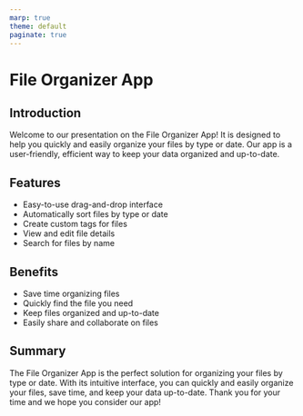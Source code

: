 ```yaml
---
marp: true
theme: default
paginate: true
---
```

# File Organizer App

## Introduction

Welcome to our presentation on the File Organizer App! It is designed to help you quickly and easily organize your files by type or date. Our app is a user-friendly, efficient way to keep your data organized and up-to-date. 

## Features

- Easy-to-use drag-and-drop interface 
- Automatically sort files by type or date 
- Create custom tags for files 
- View and edit file details 
- Search for files by name 

## Benefits

- Save time organizing files 
- Quickly find the file you need 
- Keep files organized and up-to-date 
- Easily share and collaborate on files 

## Summary

The File Organizer App is the perfect solution for organizing your files by type or date. With its intuitive interface, you can quickly and easily organize your files, save time, and keep your data up-to-date. Thank you for your time and we hope you consider our app!
  